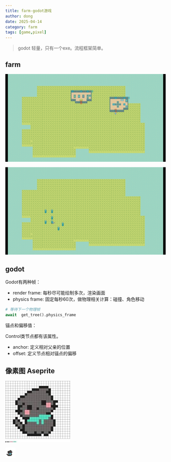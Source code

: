 ```yaml
---
title: farm-godot游戏
author: dong
date: 2025-04-14
category: farm
tags: [game,pixel]
---
```


> godot 轻量，只有一个exe。流程框架简单。

## farm



![房子和人](https://raw.githubusercontent.com/ddongzi/ddongzi.github.io/master/assets/images/image-20250414114334858.png)

![砍树](https://raw.githubusercontent.com/ddongzi/ddongzi.github.io/master/assets/images/image-20250414114410199.png)



## godot

Godot有两种帧：

- render frame: 每秒尽可能绘制多次，渲染画面
- physics frame: 固定每秒60次，做物理相关计算：碰撞、角色移动

```python
# 等待下一个物理帧
await  get_tree().physics_frame
```





锚点和偏移值：

Control类节点都有该属性。

- anchor: 定义相对父亲的位置
- offset: 定义节点相对锚点的偏移






## 像素图 Aseprite

![image-20250414114607947](https://raw.githubusercontent.com/ddongzi/ddongzi.github.io/master/assets/images/image-20250414114607947.png)

![Sprite-0002-export](https://raw.githubusercontent.com/ddongzi/ddongzi.github.io/master/assets/images/Sprite-0002-export.png)
